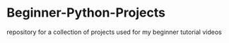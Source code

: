# Beginner-Python-Projects
repository for a collection of projects used for my beginner tutorial videos
